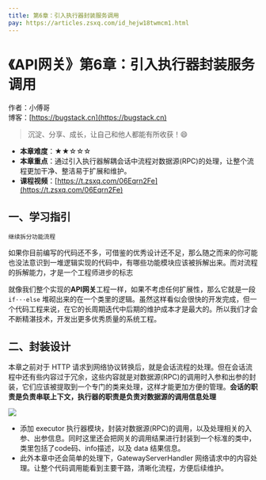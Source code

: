 ```yaml
---
title: 第6章：引入执行器封装服务调用
pay: https://articles.zsxq.com/id_hejw18twmcm1.html
---
```


# 《API网关》第6章：引入执行器封装服务调用

作者：小傅哥
<br/>博客：[https://bugstack.cn](https://bugstack.cn)

>沉淀、分享、成长，让自己和他人都能有所收获！😄

- **本章难度**：★★☆☆☆
- **本章重点**：通过引入执行器解耦会话中流程对数据源(RPC)的处理，让整个流程更加干净、整洁易于扩展和维护。
- **课程视频**：[https://t.zsxq.com/06Eqrn2Fe](https://t.zsxq.com/06Eqrn2Fe)

## 一、学习指引

`继续拆分功能流程`

如果你目前编写的代码还不多，可借鉴的优秀设计还不足，那么随之而来的你可能也没法意识到一堆逻辑实现的代码中，有哪些功能模块应该被拆解出来。而对流程的拆解能力，才是一个工程师进步的标志

就像我们整个实现的**API网关**工程一样，如果不考虑任何扩展性，那么它就是一段 `if···else` 堆砌出来的在一个类里的逻辑。虽然这样看似会很快的开发完成，但一个代码工程来说，在它的长周期迭代中后期的维护成本才是最大的。所以我们才会不断精湛技术，开发出更多优秀质量的系统工程。

## 二、封装设计

本章之前对于 HTTP 请求到网络协议转换后，就是会话流程的处理。但在会话流程中还有些内容过于冗余，这些内容就是对数据源(RPC)的调用时入参和出参的封装，它们应该被提取到一个专门的类来处理，这样才能更加方便的管理。**会话的职责是负责串联上下文，执行器的职责是负责对数据源的调用信息处理**

![](https://bugstack.cn/images/article/assembly/api-gateway/api-gateway-6-01.png)

- 添加 executor 执行器模块，封装对数据源(RPC)的调用，以及处理相关的入参、出参信息。同时这里还会把网关的调用结果进行封装到一个标准的类中，类里包括了code码、info描述，以及 data 结果信息。
- 此外本章中还会简单的处理下，GatewayServerHandler 网络请求中的内容处理。让整个代码调用能看到主要干路，清晰化流程，方便后续维护。